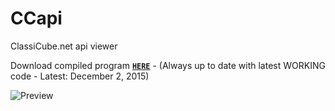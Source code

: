 # CCapi
ClassiCube.net api viewer

Download compiled program [**`HERE`**](http://123dmwm.tk/Random/CCapi.zip) - (Always up to date with latest WORKING code - Latest: December 2, 2015)

![Preview](http://123dmwm.tk/I/36.png)
